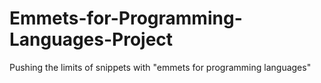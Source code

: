 # Emmets-for-Programming-Languages-Project
Pushing the limits of snippets with "emmets for programming languages"
